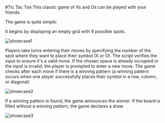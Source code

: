 #Tic Tac Toe
This classic game of Xs and Os can be played with your friends.

The game is quite simple:

It begins by displaying an empty grid with 9 possible spots.

![showcase1](https://github.com/stra1gh7/tictactoe/assets/104251303/2497513b-b94e-4610-b992-b48b577c0956)

Players take turns entering their moves by specifying the number of the spot where they want to place their symbol (X or O).
The script verifies the input to ensure it's a valid move. If the chosen space is already occupied or the input is invalid, the player is prompted to enter a new move.
The game checks after each move if there is a winning pattern (a winning pattern occurs when one player successfully places their symbol in a row, column, or diagonal)

![showcase2](https://github.com/stra1gh7/tictactoe/assets/104251303/3e001452-9fa5-4204-99e0-270a597592a7)

If a winning pattern is found, the game announces the winner.
If the board is filled without a winning pattern, the game declares a draw.

![showcase3](https://github.com/stra1gh7/tictactoe/assets/104251303/674eb663-3740-4780-aa7d-44cecfae6439)

